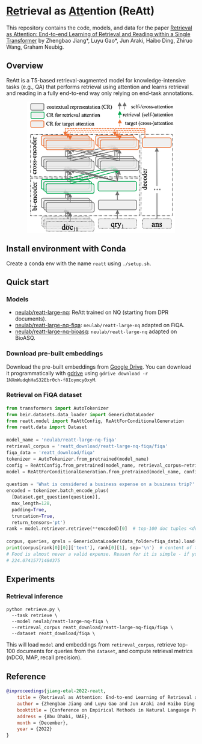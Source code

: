 # <ins>Re</ins>trieval as <ins>Att</ins>ention (ReAtt)

This repository contains the code, models, and data for the paper
[Retrieval as Attention: End-to-end Learning of Retrieval and Reading within a Single Transformer](https://arxiv.org/pdf/2212.02027.pdf) by Zhengbao Jiang*, Luyu Gao*, Jun Araki, Haibo Ding, Zhiruo Wang, Graham Neubig.

## Overview

ReAtt is a T5-based retrieval-augmented model for knowledge-intensive tasks (e.g., QA) that performs retrieval using attention and learns retrieval and reading in a fully end-to-end way only relying on end-task annotations.

<p align="center">
  <img align="middle" src="res/reatt.png" height="350" alt="ReAtt"/>
</p>

## Install environment with Conda
Create a conda env with the name `reatt` using `./setup.sh`.

## Quick start

### Models
- [neulab/reatt-large-nq](https://huggingface.co/neulab/reatt-large-nq): ReAtt trained on NQ (starting from DPR documents).
- [neulab/reatt-large-nq-fiqa](https://huggingface.co/neulab/reatt-large-nq-fiqa): `neulab/reatt-large-nq` adapted on FiQA.
- [neulab/reatt-large-nq-bioasq](https://huggingface.co/neulab/reatt-large-nq-bioasq): `neulab/reatt-large-nq` adapted on BioASQ.

### Download pre-built embeddings
Download the pre-built embeddings from [Google Drive](https://drive.google.com/drive/u/1/folders/1NXmWudqhHaS32Ebr0ch-f8Ioymcy0xyM). You can download it programmatically with [gdrive](https://anaconda.org/conda-forge/gdrive) using `gdrive download -r 1NXmWudqhHaS32Ebr0ch-f8Ioymcy0xyM`.

### Retrieval on FiQA dataset
```python
from transformers import AutoTokenizer
from beir.datasets.data_loader import GenericDataLoader
from reatt.model import ReAttConfig, ReAttForConditionalGeneration
from reatt.data import Dataset

model_name = 'neulab/reatt-large-nq-fiqa'
retrieval_corpus = 'reatt_download/reatt-large-nq-fiqa/fiqa'
fiqa_data = 'reatt_download/fiqa'
tokenizer = AutoTokenizer.from_pretrained(model_name)
config = ReAttConfig.from_pretrained(model_name, retrieval_corpus=retrieval_corpus)
model = ReAttForConditionalGeneration.from_pretrained(model_name, config=config)

question = 'What is considered a business expense on a business trip?'
encoded = tokenizer.batch_encode_plus(
  [Dataset.get_question(question)],
  max_length=128,
  padding=True,
  truncation=True,
  return_tensors='pt')
rank = model.retriever.retrieve(**encoded)[0]  # top-100 doc tuples <doc_id, score>

corpus, queries, qrels = GenericDataLoader(data_folder=fiqa_data).load(split='test')
print(corpus[rank[0][0]]['text'], rank[0][1], sep='\n')  # content of the top-1 doc and its score
# Food is almost never a valid expense. Reason for it is simple - if you were not conducting business you would have to eat too. ...
# 224.07415771484375
```

## Experiments

### Retrieval inference
```shell
python retrieve.py \
  --task retrieve \
  --model neulab/reatt-large-nq-fiqa \
  --retireval_corpus reatt_download/reatt-large-nq-fiqa/fiqa \
  --dataset reatt_download/fiqa \
```
This will load `model` and embeddings from `retireval_corpus`, retrieve top-100 documents for queries from the `dataset`, and compute retrieval metrics (nDCG, MAP, recall precision).

## Reference

```bibtex
@inproceedings{jiang-etal-2022-reatt,
    title = {Retrieval as Attention: End-to-end Learning of Retrieval and Reading within a Single Transformer},
    author = {Zhengbao Jiang and Luyu Gao and Jun Araki and Haibo Ding and Zhiruo Wang and Jamie Callan and Graham Neubig},
    booktitle = {Conference on Empirical Methods in Natural Language Processing (EMNLP)},
    address = {Abu Dhabi, UAE},
    month = {December},
    year = {2022}
}
```
